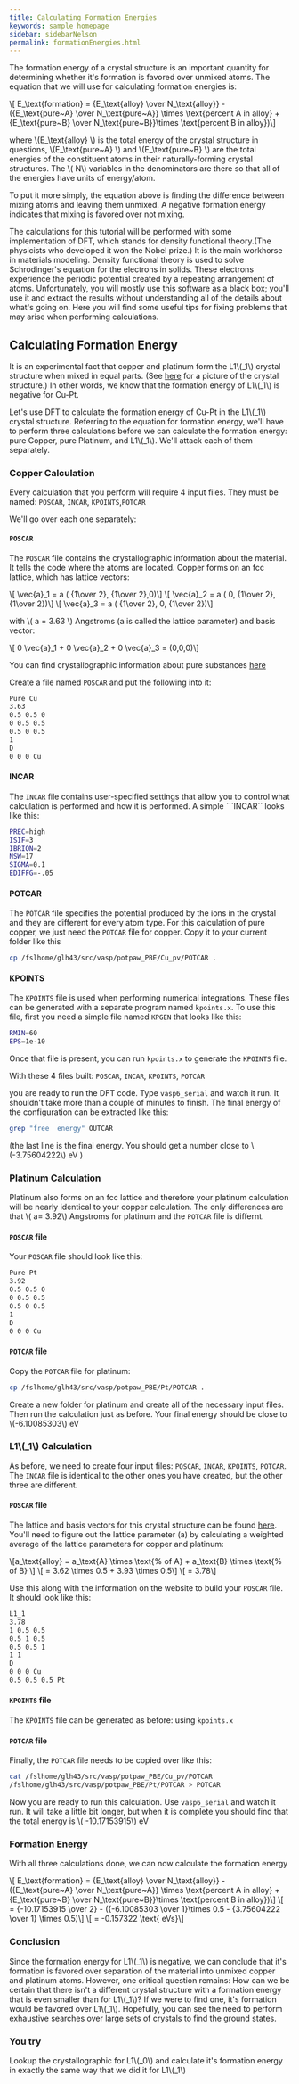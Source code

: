 ```yaml
---
title: Calculating Formation Energies
keywords: sample homepage
sidebar: sidebarNelson
permalink: formationEnergies.html
---
```


<script type="text/javascript"
        src="https://cdnjs.cloudflare.com/ajax/libs/mathjax/2.7.0/MathJax.js?config=TeX-AMS_CHTML"></script>

The formation energy of a crystal structure is an important quantity
for determining whether it's formation is favored over unmixed atoms.
The equation that we will use for calculating formation energies is:

\\[ E_\text{formation} = {E_\text{alloy} \over N_\text{alloy}} - ({E_\text{pure~A} \over N_\text{pure~A}} \times \text{percent A in alloy} + {E_\text{pure~B} \over N_\text{pure~B}}\times \text{percent B in alloy})\\]

where \\(E_\text{alloy} \\) is the total energy of the crystal
structure in questions, \\(E_\text{pure~A} \\) and \\(E_\text{pure~B}
\\) are the total energies of the constituent atoms in their
naturally-forming crystal structures.  The \\( N\\) variables in the
denominators are there so that all of the energies have units of
energy/atom.

To put it more simply, the equation above is finding the difference
between mixing atoms and leaving them unmixed.  A negative formation
energy indicates that mixing is favored over not mixing.  

The calculations for this tutorial will be performed with some
implementation of DFT, which stands for density functional theory.(The
physicists who developed it won the Nobel prize.) It is the main workhorse in
materials modeling.  Density functional theory is used to solve
Schrodinger's equation for the electrons in solids.  These electrons
experience the periodic potential created by a repeating arrangement
of atoms.  Unfortunately, you will mostly use this software as a black
box; you'll use it and extract the results without understanding all
of the details about what's going on.  Here you will find some useful
tips for fixing problems that may arise when performing calculations.


## Calculating Formation Energy

It is an experimental fact that copper and platinum form the L1\\(_1\\) crystal structure when mixed in
equal parts.  (See [here][l11] for a
picture of the crystal structure.) In other words, we know that the
formation energy of L1\\(_1\\) is negative for Cu-Pt.  


Let's use DFT to calculate the formation energy of Cu-Pt in the L1\\(_1\\)
crystal structure.  Referring to the equation for formation energy,
we'll have to perform three calculations before we can calculate the
formation energy:  pure Copper, pure Platinum, and L1\\(_1\\).  We'll
attack each of them separately.

### Copper Calculation
Every calculation that you perform will require 4 input files. They
must be named: ```POSCAR```, ```INCAR```, ```KPOINTS```,```POTCAR```

We'll go over each one separately:

#### ```POSCAR```

The ```POSCAR``` file contains the crystallographic information about
the material.  It tells the code where the atoms are located.
Copper forms on an fcc lattice, which has lattice vectors:

\\[ \vec{a}_1 = a ( {1\over 2}, {1\over 2},0)\\]
\\[ \vec{a}_2 = a ( 0, {1\over 2}, {1\over 2})\\]
\\[ \vec{a}_3 = a ( {1\over 2}, 0, {1\over 2})\\]

with \\( a = 3.63 \\) Angstroms (a is called the lattice parameter) and basis vector:

\\[ 0 \vec{a}_1 + 0 \vec{a}_2 + 0 \vec{a}_3 = (0,0,0)\\]

You can find crystallographic information about pure substances
[here][periodicTable]

Create a file named ```POSCAR``` and put the following into it:
```bash
Pure Cu	
3.63
0.5 0.5	0
0 0.5 0.5
0.5 0 0.5
1
D
0 0 0 Cu
```


#### INCAR
The ```INCAR``` file contains user-specified settings that allow you
to control what calculation is performed and how it is performed.  A
simple ```INCAR`` looks like this:

```bash
PREC=high
ISIF=3
IBRION=2
NSW=17
SIGMA=0.1
EDIFFG=-.05
```

#### POTCAR
The ```POTCAR``` file specifies the potential produced by the ions in
the crystal and they are different for every atom type.  For this
calculation of pure copper, we just need the ```POTCAR``` file for
copper.  Copy it to your current folder like this

```bash
cp /fslhome/glh43/src/vasp/potpaw_PBE/Cu_pv/POTCAR .
```

#### KPOINTS
The ```KPOINTS``` file is used when performing numerical
integrations.  These files can be generated with a separate program
named ```kpoints.x```.  To use this file, first you need a simple file named
```KPGEN``` that looks like this:

```bash
RMIN=60
EPS=1e-10
```

Once that file is present, you can run ```kpoints.x``` to generate the
```KPOINTS``` file.


With these 4 files built: ```POSCAR```, ```INCAR```, ```KPOINTS```,
```POTCAR```

you are ready to run the DFT code.  Type ```vasp6_serial``` and watch
it run.  It shouldn't take more than a couple of minutes to finish.
The final energy of the configuration can be extracted like this:

```bash
grep "free  energy" OUTCAR
```
(the last line is the final energy.  You should get a number close to
\\(-3.75604222\\) eV )

### Platinum Calculation
Platinum also forms on an fcc lattice and therefore your platinum
calculation will be nearly identical to your copper calculation.  The
only differences are that \\( a= 3.92\\) Angstroms for platinum and the
```POTCAR``` file is differnt.

#### ```POSCAR``` file
Your ```POSCAR``` file should look like this:

```bash
Pure Pt
3.92
0.5 0.5	0
0 0.5 0.5
0.5 0 0.5
1
D
0 0 0 Cu
```


#### ```POTCAR``` file

Copy the ```POTCAR``` file for platinum:

```bash
cp /fslhome/glh43/src/vasp/potpaw_PBE/Pt/POTCAR .
```

 Create a new folder for platinum and create all of the necessary
input files.  Then run the calculation just as before. Your final
energy should be close to \\(-6.10085303\\) eV
  
### L1\\(_1\\) Calculation
As before, we need to create four input files: ```POSCAR```, ```INCAR```, ```KPOINTS```,
```POTCAR```.  The ```INCAR``` file is identical to the other ones you
have created, but the other three are different.


#### ```POSCAR``` file

The lattice and
basis vectors for this crystal structure can be found
[here][l11]. You'll need to figure out the lattice parameter (a) by
calculating a weighted average of the lattice parameters for copper and
platinum:

\\[a_\text{alloy} = a_\text{A} \times \text{\% of A} + a_\text{B} \times \text{\% of B} \\]
\\[ = 3.62 \times 0.5 + 3.93 \times 0.5\\]
\\[ = 3.78\\]

Use this along with the information on the website to build your
```POSCAR``` file.  It should look like this:

```bash
L1_1
3.78
1 0.5 0.5
0.5 1 0.5
0.5 0.5 1
1 1
D
0 0 0 Cu
0.5 0.5 0.5 Pt
```


#### ```KPOINTS``` file

The ```KPOINTS``` file can be generated as before: using ```kpoints.x```

#### ```POTCAR``` file

Finally, the ```POTCAR``` file needs to be copied over like this:

``` bash
cat /fslhome/glh43/src/vasp/potpaw_PBE/Cu_pv/POTCAR
/fslhome/glh43/src/vasp/potpaw_PBE/Pt/POTCAR > POTCAR
```

Now you are ready to run this calculation.  Use ```vasp6_serial``` and
watch it run.  It will take a little bit longer, but when it is complete you should find that the total
energy is \\( -10.17153915\\) eV
### Formation Energy

With all three calculations done, we can now calculate the formation energy

\\[ E_\text{formation} = {E_\text{alloy} \over N_\text{alloy}} - ({E_\text{pure~A} \over N_\text{pure~A}} \times \text{percent A in alloy} + {E_\text{pure~B} \over N_\text{pure~B}}\times \text{percent B in alloy})\\]
\\[ = {-10.17153915 \over 2} - ({-6.10085303 \over 1}\times 0.5 - {3.75604222 \over 1} \times 0.5)\\]
\\[ = -0.157322 \text{ eVs}\\]


### Conclusion
Since the formation energy for L1\\(_1\\) is negative, we can conclude
that it's formation is favored over separation of the material into
unmixed copper and platinum atoms.  However, one critical question
remains:  How can we be certain that there isn't a different crystal
structure with a formation energy that is even smaller than for
L1\\(_1\\)?  If we were to find one, it's formation would be favored
over L1\\(_1\\).   Hopefully, you can see the need to perform
exhaustive searches over large sets of crystals to find the ground
states. 


### You try

Lookup the crystallographic for L1\\(_0\\) and calculate it's
formation energy in exactly the same way that we did it for L1\\(_1\\)

[l11]:https://homepage.univie.ac.at/michael.leitner/lattice/struk/l1_1.html
[periodicTable]:https://periodictable.com/Properties/A/CrystalStructure.html
